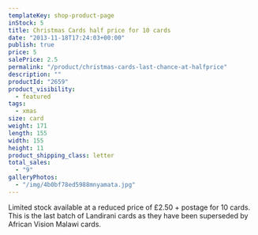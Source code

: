 ```yaml
---
templateKey: shop-product-page
inStock: 5
title: Christmas Cards half price for 10 cards
date: "2013-11-18T17:24:03+00:00"
publish: true
price: 5
salePrice: 2.5
permalink: "/product/christmas-cards-last-chance-at-halfprice"
description: ""
productId: "2659"
product_visibility:
  - featured
tags:
  - xmas
size: card
weight: 171
length: 155
width: 155
height: 11
product_shipping_class: letter
total_sales:
  - "9"
galleryPhotos:
  - "/img/4b0bf78ed5988mnyamata.jpg"
---
```


Limited stock available at a reduced price of £2.50 + postage for 10 cards. This is the last batch of Landirani cards as they have been superseded by African Vision Malawi cards.
